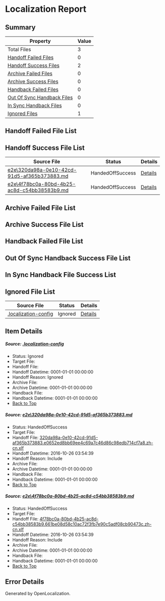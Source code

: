 # <a name='report-top'></a> Localization Report

## Summary
 Property | Value 
 -------- | ----- 
 Total Files | 3
[ Handoff Failed Files ](#handoff-failed-list)| 0
[ Handoff Success Files ](#handoff-success-list)| 2
[ Archive Failed Files ](#archive-failed-list)| 0
[ Archive Success Files ](#archive-success-list)| 0
[ Handback Failed Files ](#handback-failed-list)| 0
[ Out Of Sync Handback Files ](#outofsync-handback-success-list)| 0
[ In Sync Handback Files ](#insync-handback-success-list)| 0
[ Ignored Files ](#ignored-list)| 1

## <a name='handoff-failed-list'></a> Handoff Failed File List

## <a name='handoff-success-list'></a> Handoff Success File List
 Source File | Status | Details 
 ----------- | ------ | ------- 
 [e2e\320da98a-0e10-42cd-91d5-af365b373883.md](https://github.com/OpenLocalizationTestOrg/ol-test0/blob/65938d365c0ac73cde60c72d8b3db24eec94e195/e2e/320da98a-0e10-42cd-91d5-af365b373883.md) | HandedOffSuccess | [Details](#af7361fc85ecbbc87f271edc08043fac5aaba1a91)
 [e2e\4f78bc0a-80bd-4b25-ac8d-c54bb38583b9.md](https://github.com/OpenLocalizationTestOrg/ol-test0/blob/65938d365c0ac73cde60c72d8b3db24eec94e195/e2e/4f78bc0a-80bd-4b25-ac8d-c54bb38583b9.md) | HandedOffSuccess | [Details](#c34b5e939b521c802271712a37d468303e550b9a2)

## <a name='archive-failed-list'></a> Archive Failed File List

## <a name='archive-success-list'></a> Archive Success File List

## <a name='handback-failed-list'></a> Handback Failed File List

## <a name='outofsync-handback-success-list'></a> Out Of Sync Handback Success File List

## <a name='insync-handback-success-list'></a> In Sync Handback File Success List

## <a name='ignored-list'></a> Ignored File List
 Source File | Status | Details 
 ----------- | ------ | ------- 
 [.localization-config](https://github.com/OpenLocalizationTestOrg/ol-test0/blob/65938d365c0ac73cde60c72d8b3db24eec94e195/.localization-config) | Ignored | [Details](#c268a05ecaa7ec85942ed632c29928ee5bd6da8d0)

## Item Details
##### <a name='c268a05ecaa7ec85942ed632c29928ee5bd6da8d0'></a> Source: [.localization-config](https://github.com/OpenLocalizationTestOrg/ol-test0/blob/65938d365c0ac73cde60c72d8b3db24eec94e195/.localization-config)
* Status: Ignored
* Target File: 
* Handoff File: 
* Handoff Datetime: 0001-01-01 00:00:00
* Handoff Reason: Ignored
* Archive File: 
* Archive Datetime: 0001-01-01 00:00:00
* Handback File: 
* Handback Datetime: 0001-01-01 00:00:00
* [Back to Top](#report-top)

##### <a name='af7361fc85ecbbc87f271edc08043fac5aaba1a91'></a> Source: [e2e\320da98a-0e10-42cd-91d5-af365b373883.md](https://github.com/OpenLocalizationTestOrg/ol-test0/blob/65938d365c0ac73cde60c72d8b3db24eec94e195/e2e/320da98a-0e10-42cd-91d5-af365b373883.md)
* Status: HandedOffSuccess
* Target File: 
* Handoff File: [320da98a-0e10-42cd-91d5-af365b373883.e0652ed8bb69ee4c69a7c46d86c98edb714cf7a8.zh-cn.xlf](https://github.com/OpenLocalizationTestOrg/ol-test0-handoff/blob/4989dfd35df9105a3ee924020b99f9ca3ad46c3e/ol-handoff/OpenLocalizationTestOrg/ol-test0-zhcn/shujia/ht/320da98a-0e10-42cd-91d5-af365b373883.e0652ed8bb69ee4c69a7c46d86c98edb714cf7a8.zh-cn.xlf)
* Handoff Datetime: 2016-10-26 03:54:39
* Handoff Reason: Include
* Archive File: 
* Archive Datetime: 0001-01-01 00:00:00
* Handback File: 
* Handback Datetime: 0001-01-01 00:00:00
* [Back to Top](#report-top)

##### <a name='c34b5e939b521c802271712a37d468303e550b9a2'></a> Source: [e2e\4f78bc0a-80bd-4b25-ac8d-c54bb38583b9.md](https://github.com/OpenLocalizationTestOrg/ol-test0/blob/65938d365c0ac73cde60c72d8b3db24eec94e195/e2e/4f78bc0a-80bd-4b25-ac8d-c54bb38583b9.md)
* Status: HandedOffSuccess
* Target File: 
* Handoff File: [4f78bc0a-80bd-4b25-ac8d-c54bb38583b9.661be08d58c10ac72f3fb7e90c5adf08cb90473c.zh-cn.xlf](https://github.com/OpenLocalizationTestOrg/ol-test0-handoff/blob/4989dfd35df9105a3ee924020b99f9ca3ad46c3e/ol-handoff/OpenLocalizationTestOrg/ol-test0-zhcn/shujia/ht/4f78bc0a-80bd-4b25-ac8d-c54bb38583b9.661be08d58c10ac72f3fb7e90c5adf08cb90473c.zh-cn.xlf)
* Handoff Datetime: 2016-10-26 03:54:39
* Handoff Reason: Include
* Archive File: 
* Archive Datetime: 0001-01-01 00:00:00
* Handback File: 
* Handback Datetime: 0001-01-01 00:00:00
* [Back to Top](#report-top)


## Error Details

Generated by OpenLocalization.
